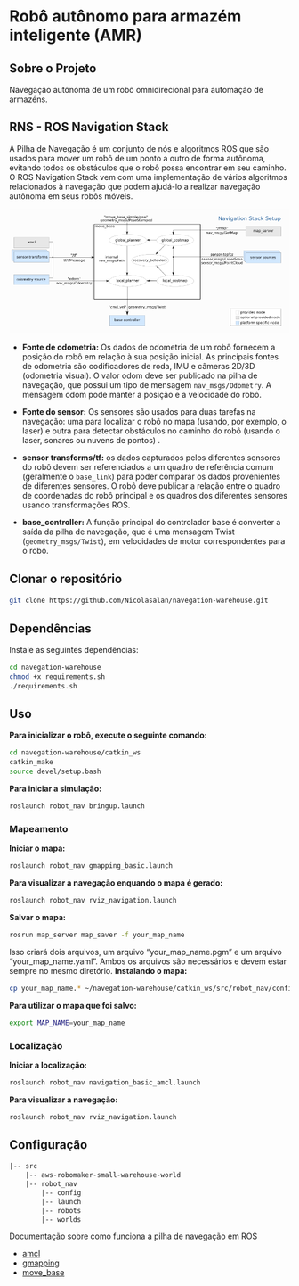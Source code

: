 # Robô autônomo para armazém inteligente (AMR)

## **Sobre o Projeto**
Navegação autônoma de um robô omnidirecional para automação de armazéns. 

## RNS - ROS Navigation Stack
A Pilha de Navegação é um conjunto de nós e algoritmos ROS que são usados ​​para mover um robô de um ponto a outro de forma autônoma, evitando todos os obstáculos que o robô possa encontrar em seu caminho. O ROS Navigation Stack vem com uma implementação de vários algoritmos relacionados à navegação que podem ajudá-lo a realizar navegação autônoma em seus robôs móveis.

![RNS](/catkin_ws/src/robot_nav/docs/rns.png)

* **Fonte de odometria:** Os dados de odometria de um robô fornecem a posição do robô em relação à sua posição inicial. As principais fontes de odometria são codificadores de roda, IMU e câmeras 2D/3D (odometria visual). O valor odom deve ser publicado na pilha de navegação, que possui um tipo de mensagem `nav_msgs/Odometry`. A mensagem odom pode manter a posição e a velocidade do robô.

* **Fonte do sensor:** Os sensores são usados ​​para duas tarefas na navegação: uma para localizar o robô no mapa (usando, por exemplo, o laser) e outra para detectar obstáculos no caminho do robô (usando o laser, sonares ou nuvens de pontos) .

* **sensor transforms/tf:** os dados capturados pelos diferentes sensores do robô devem ser referenciados a um quadro de referência comum (geralmente o `base_link`) para poder comparar os dados provenientes de diferentes sensores. O robô deve publicar a relação entre o quadro de coordenadas do robô principal e os quadros dos diferentes sensores usando transformações ROS.
 
* **base_controller:** A função principal do controlador base é converter a saída da pilha de navegação, que é uma mensagem Twist (`geometry_msgs/Twist`), em velocidades de motor correspondentes para o robô.
## Clonar o repositório
```bash
git clone https://github.com/Nicolasalan/navegation-warehouse.git
```
## **Dependências**
Instale as seguintes dependências:
```bash
cd navegation-warehouse
chmod +x requirements.sh
./requirements.sh
```
## **Uso**
**Para inicializar o robô, execute o seguinte comando:**
```bash
cd navegation-warehouse/catkin_ws
catkin_make
source devel/setup.bash
```
**Para iniciar a simulação:**
```bash
roslaunch robot_nav bringup.launch
```
### Mapeamento
**Iniciar o mapa:**
```bash
roslaunch robot_nav gmapping_basic.launch
```
**Para visualizar a navegação enquando o mapa é gerado:**
```bash
roslaunch robot_nav rviz_navigation.launch
```
**Salvar o mapa:**
```bash
rosrun map_server map_saver -f your_map_name
```
Isso criará dois arquivos, um arquivo “your_map_name.pgm” e um arquivo “your_map_name.yaml”. Ambos os arquivos são necessários e devem estar sempre no mesmo diretório.
**Instalando o mapa:**
```bash
cp your_map_name.* ~/navegation-warehouse/catkin_ws/src/robot_nav/configs/navigation/maps/
```
**Para utilizar o mapa que foi salvo:**
```bash
export MAP_NAME=your_map_name
```
### Localização
**Iniciar a localização:**
```bash
roslaunch robot_nav navigation_basic_amcl.launch
```
**Para visualizar a navegação:**
```bash
roslaunch robot_nav rviz_navigation.launch
```

## **Configuração**
```
|-- src
    |-- aws-robomaker-small-warehouse-world 
    |-- robot_nav
        |-- config
        |-- launch
        |-- robots
        |-- worlds
```
Documentação sobre como funciona a pilha de navegação em ROS
* [amcl](https://github.com/Nicolasalan/navegation-ros/tree/main/catkin_ws/src/robot_nav/configs/navigation/amcl)
* [gmapping](https://github.com/Nicolasalan/navegation-ros/tree/main/catkin_ws/src/robot_nav/configs/navigation/gmapping)
* [move_base](https://github.com/Nicolasalan/navegation-ros/tree/main/catkin_ws/src/robot_nav/configs/navigation/gmapping)
